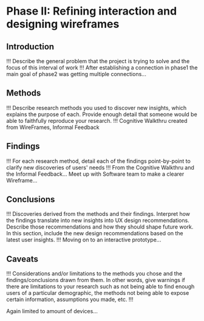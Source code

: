 # Phase II: Refining interaction and designing wireframes

## Introduction

!!! Describe the general problem that the project is trying to solve and the focus of this interval of work !!!
After establishing a connection in phase1 the main goal of phase2 was getting multiple connections... 

## Methods

!!! Describe research methods you used to discover new insights, which explains the purpose of each. Provide enough detail that someone would be able to faithfully reproduce your research. !!!
Cognitive Walkthru created from WireFrames, Informal Feedback


## Findings

!!! For each research method, detail each of the findings point-by-point to clarify new discoveries of users' needs !!!
From the Cognitive Walkthru and the Informal Feedback...
Meet up with Software team to make a clearer Wireframe...

## Conclusions

!!! Discoveries derived from the methods and their findings. Interpret how the findings translate into new insights into UX design recommendations. Describe those recommendations and how they should shape future work. In this section, include the new design recommendations based on the latest user insights. !!!
Moving on to an interactive prototype...

## Caveats

!!! Considerations and/or limitations to the methods you chose and the findings/conclusions drawn from them. In other words, give warnings if there are limitations to your research such as not being able to find enough users of a particular demographic, the methods not being able to expose certain information, assumptions you made, etc. !!!

Again limited to amount of devices...
